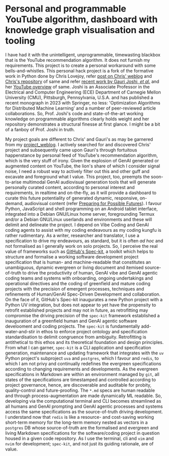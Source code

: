 # Personal and programmable YouTube algorithm, dashboard with knowledge graph visualisation and tooling #

I have had it with the unintelligent, unprogrammable, timewasting blackbox that is the YouTube recommendation algorithm. It does not furnish my requirements. This project is to create a personal workaround with some bells-and-whistles. This personal hack project is a fork of the formative work in Python done by Chris Lovejoy, refer [post on Chris' weblog](https://chrislovejoy.me/youtube-algorithm) and [Chris's repository](https://github.com/chris-lovejoy/YouTube-video-finder) of same and refer [recent work by Gauri Joshi, *et al.*](https://github.com/rosadiaznewyork/video-finder-algorithm) and her [YouTube overview](https://youtu.be/r5Y1I1Zol2k?si=ScYVKV89Q950sAmo) of same. Joshi is an Associate Professor in the Electrical and Computer Engineering (ECE) Department of Carnegie Mellon University (CMU), Pittsburgh, Pennsylvania, U.S.A. and has published a recent monograph in 2023 with Springer, no less: 'Optimization Algorithms for Distributed Machine Learning' and a number of peer-reviewed article collaborations. So, Prof. Joshi's code and state-of-the-art working knowledge on programmable algorithms clearly holds weight and her repository demonstrates a structural finesse at first glance. I might be a bit of a fanboy of Prof. Joshi in truth. 

My project goals are different to Chris' and Gauri's as may be garnered from my [project_weblog](/project_weblog/project_weblog.md). I actively searched for and discovered Chris' project and subsequently came upon Gauri's through fortuitous happenstance by personal feed of YouTube's recommendation algorithm, which is the very stuff of irony. Given the explosion of GenAI generated or augmented content on YouTube, the lion's share of which I consider signal noise, I need a robust way to actively filter out this and other guff and excavate and foreground what I value. This project, too, preempts the soon-to-arise multimodal GenAI audiovisual generation tools that will generate personally curated content, according to personal interest and requirements, in realtime and on-the-fly, as it will provide a dashboard to curate this future potentiality of generated dynamic, responsive, on-demand, audiovisual content (refer [Preparing for Possible Futures](/project_weblog/preparing_for_possible_futures.md)). I favour Python, JavaScript and shell programming on an Android tablet interface, integrated into a Debian GNU/Linux home server, foregrounding Termux and/or a Debian GNU/Linux userlands and environments and these will delimit and delineate the project. I depend on Vibe Coding and GenAI coding agents to assist with my coding endeavours as my coding kungfu is rather rudimentary. As a writer, researcher and translator, I use a specification to drive my endeavours, as standard, but it is often *ad hoc* and not formalised as I generally work on solo projects. So, I perceive the real value of frameworks such as [GitHub's Spec-kit](https://github.com/github/spec-kit), a toolkit which helps to structure and formalise a working software development project specification that is human- and machine-readable that constitutes an unambiguous, dynamic evergreen or living document and itemised source-of-truth to drive the productivity of human, GenAI vibe and GenAI agentic coding teams and systems with onboarding, ongoing undertakings and operational directives and the coding of greenfield and mature coding projects with the precision of emergent processes, techniques and refinements of Human/GenAI Spec-Driven Development and collaboration. On the face of it, GitHub's Spec-kit inaugurates a new Python project with a Python UV integration, but does not appear to yet have the propensity to retrofit established projects and may not in future, as retrofitting may compromise the driving precision of the `spec-kit` framework established a inauguration of a greenfield human and GenAI agentic software develooment and coding projects. The `spec-kit` is fundamentally add-water-and-stir in ethos to enforce project ontology and specification standardisation to delimit congruence from ambiguity. Retrofitting is antithetical to this ethos and its theoretical foundation and design principles. From what I can garner, `spec-kit` is a CLI application and specification generation, maintenance and updating framework that integrates with the `uv` Python project's subproject `uva` and `postgres`, which I favour and `redis`, to which I am not privy and continually redefines the evergreen specifications according to changing requirements and developments. As the evergreen specifications in Markdown are within an environment managed by `git`, all states of the specifications are timestamped and controlled according to project governance, hence, are discoverable and auditable for probity, quality-control and future-proofing. The `*.md` specs are human readable and through process-augmentation are made dynamically ML readable. So, developing via the computational terminal and CLI becomes streamlined as all humans and GenAI prompting and GenAI agentic processes and systems access the same specifications as the source-of-truth driving development. I understand now that `redis` is like a resource- and cost-saving working short-term memory for the long-term memory nested as vectors in a `postgres` DB whose source-of-truth are the formalised and evergreen and living Markdown specifications for the software/coding project in question housed in a given code repository. As I use the terminal, cli and `vim` and `nvim` for development; `spec-kit`, and not just its guiding rationale, are of value.



